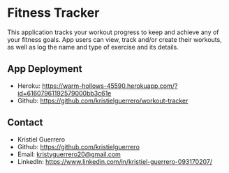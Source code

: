 # Fitness Tracker

This application tracks your workout progress to keep and achieve any of your fitness goals. App users can view, track and/or create their workouts, as well as log the name and type of exercise and its details.

## App Deployment

- Heroku: https://warm-hollows-45590.herokuapp.com/?id=61607961192579000bb3c61e
- Github: https://github.com/kristielguerrero/workout-tracker

## Contact

- Kristiel Guerrero
- Github: https://github.com/kristielguerrero
- Email: kristyguerrero20@gmail.com
- LinkedIn: https://www.linkedin.com/in/kristiel-guerrero-093170207/
